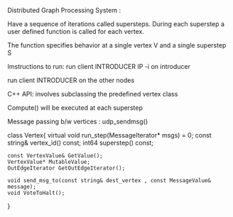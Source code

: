 Distributed Graph Processing System :

Have a sequence of iterations called supersteps.
During each superstep a user defined function is called for each vertex.

The function specifies behavior at a single vertex V and a single superstep S

Imstructions to run:
run client INTRODUCER IP -i on introducer

run client INTRODUCER on the other nodes

C++ API:
involves subclassing the predefined vertex class 

Compute() will be executed at each superstep 


Message passing b/w vertices : udp_sendmsg()


class Vertex{
	virtual void run_step(MessageIterator* msgs) = 0;
	const string& vertex_id() const;
	int64 superstep() const;

	const VertexValue& GetValue();
	VertexValue* MutableValue;
	OutEdgeIterator GetOutEdgeIterator();

	void send_msg_to(const string& dest_vertex , const MessageValue& message);
	void VoteToHalt();
}

